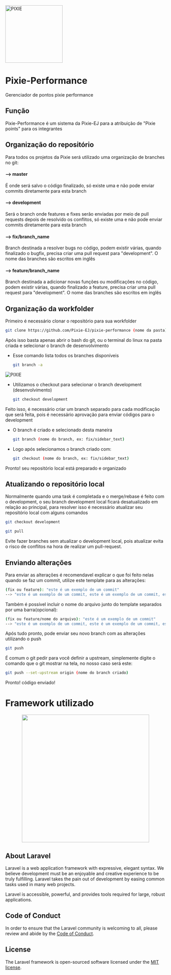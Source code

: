 <img src="https://i.imgur.com/bjCwde7.png" width="180px" height="180px" alt="PIXIE">

# Pixie-Performance
Gerenciador de pontos pixie performance

## Função
Pixie-Performance é um sistema da Pixie-EJ para a atribuição de "Pixie points" para os integrantes

## Organização do repositório
Para todos os projetos da Pixie será utilizado uma organização de branches no git:

#### --> master
   É onde será salvo o código finalizado, só existe uma e não pode enviar commits diretamente para esta branch

#### --> development
   Será o branch onde features e fixes serão enviadas por meio de pull requests depois de resolvido os conflitos, só existe uma e não pode enviar commits diretamente para esta branch

#### --> fix/branch_name
   Branch destinada a resolver bugs no código, podem existir várias, quando finalizado o bugfix, precisa criar uma pull request para "development". O nome das branches são escritos em inglês

#### --> feature/branch_name
   Branch destinada a adicionar novas funções ou modificações no código, podem existir várias, quando finalizado a feature, precisa criar uma pull request para "development". O nome das branches são escritos em inglês

## Organização da workfolder

Primeiro é necessário clonar o repositório para sua workfolder

   ```sh
   git clone https://github.com/Pixie-EJ/pixie-performance (nome da pasta)
   ```

Após isso basta apenas abrir o bash do git, ou o terminal do linux na pasta criada e selecionar o branch de desenvolvimento

   * Esse comando lista todos os branches disponíveis

      ```sh
      git branch -a
      ```
   
   <img src="https://i.imgur.com/1M2DyjR.png" width="" height="" alt="PIXIE">
   
   * Utilizamos o checkout para selecionar o branch development (desenvolvimento)

      ```sh
      git checkout development
      ```
   
Feito isso, é necessário criar um branch separado para cada modificação que será feita, pois é necessário aprovação para enviar códigos para o development

   * O branch é criado e selecionado desta maneira

       ```sh
       git branch (nome do branch, ex: fix/sidebar_text)
       ```
      
   * Logo após selecionamos o branch criado com:
   
       ```sh
       git checkout (nome do branch, ex: fix/sidebar_text)
       ```
 
 Pronto! seu repositório local está preparado e organizado
 
 ## Atualizando o repositório local
 
 Normalmente quando uma task é completada e o merge/rebase é feito com o development, o seu branch development local ficará desatualizado em relação ao principal, para resolver isso é necessário atualizar seu repositório local com alguns comandos
 
   ```sh
   git checkout development
   ```
   
   ```sh
   git pull
   ```
   
Evite fazer branches sem atualizar o development local, pois atualizar evita o risco de conflitos na hora de realizar um pull-request.

## Enviando alterações

Para enviar as alterações é recomendavel explicar o que foi feito nelas quando se faz um commit, utilize este template para as alterações:

   ```sh
   (fix ou feature): "este é um exemplo de um commit"
   --> "este é um exemplo de um commit, este é um exemplo de um commit, este é um exemplo de um commit, este é um exemplo de um commit"
   ```
   
Também é possível incluir o nome do arquivo junto do template separados por uma barra(opcional):
   
   ```sh
   (fix ou feature/nome do arquivo): "este é um exemplo de um commit"
   --> "este é um exemplo de um commit, este é um exemplo de um commit, este é um exemplo de um commit, este é um exemplo de um commit"
   ```

Após tudo pronto, pode enviar seu novo branch com as alterações utilizando o push

   ```sh
   git push
   ```
   
É comum o git pedir para você definir a upstream, simplemente digite o comando que o git mostrar na tela, no nosso caso será este:

   ```sh
   git push --set-upstream origin (nome do branch criado)
   ```
   
Pronto! código enviado!

# Framework utilizado

<p align="center"><a href="https://laravel.com" target="_blank"><img src="https://raw.githubusercontent.com/laravel/art/master/logo-lockup/5%20SVG/2%20CMYK/1%20Full%20Color/laravel-logolockup-cmyk-red.svg" width="400"></a></p>

## About Laravel

Laravel is a web application framework with expressive, elegant syntax. We believe development must be an enjoyable and creative experience to be truly fulfilling. Laravel takes the pain out of development by easing common tasks used in many web projects.

Laravel is accessible, powerful, and provides tools required for large, robust applications.

## Code of Conduct

In order to ensure that the Laravel community is welcoming to all, please review and abide by the [Code of Conduct](https://laravel.com/docs/contributions#code-of-conduct).

## License

The Laravel framework is open-sourced software licensed under the [MIT license](https://opensource.org/licenses/MIT).
